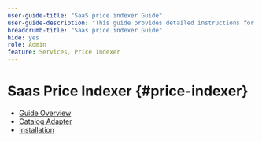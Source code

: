 ```yaml
---
user-guide-title: "SaaS price indexer Guide"
user-guide-description: "This guide provides detailed instructions for using the SaaS price indexer."
breadcrumb-title: "Saas price indexer Guide"
hide: yes
role: Admin
feature: Services, Price Indexer
---
```

# Saas Price Indexer {#price-indexer}

- [Guide Overview](index.md)
- [Catalog Adapter](catalog-adapter.md)
- [Installation](installation.md)

